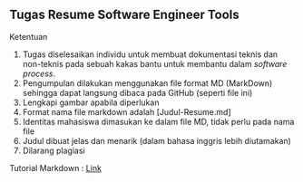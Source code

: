 ## Tugas Resume Software Engineer Tools

Ketentuan

1. Tugas diselesaikan individu untuk membuat dokumentasi teknis dan non-teknis pada sebuah kakas bantu untuk membantu dalam *software process*.
2. Pengumpulan dilakukan menggunakan file format MD (MarkDown) sehingga dapat langsung dibaca pada GitHub (seperti file ini)
3. Lengkapi gambar apabila diperlukan
4. Format nama file markdown adalah [Judul-Resume.md]
5. Identitas mahasiswa dimasukan ke dalam file MD, tidak perlu pada nama file
6. Judul dibuat jelas dan menarik (dalam bahasa inggris lebih diutamakan)
7. Dilarang plagiasi

Tutorial Markdown : [Link](http://commonmark.org/help/)


 

